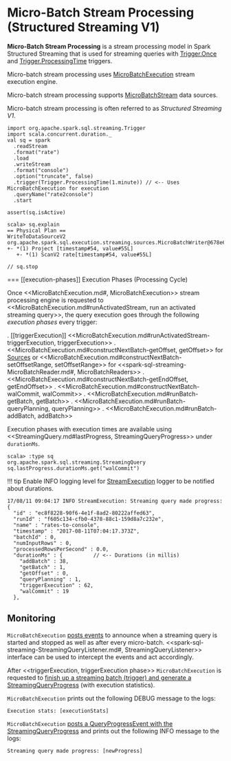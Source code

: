 # Micro-Batch Stream Processing (Structured Streaming V1)

**Micro-Batch Stream Processing** is a stream processing model in Spark Structured Streaming that is used for streaming queries with [Trigger.Once](Trigger.md#Once) and [Trigger.ProcessingTime](Trigger.md#ProcessingTime) triggers.

Micro-batch stream processing uses [MicroBatchExecution](MicroBatchExecution.md) stream execution engine.

Micro-batch stream processing supports [MicroBatchStream](MicroBatchStream.md) data sources.

Micro-batch stream processing is often referred to as *Structured Streaming V1*.

```text
import org.apache.spark.sql.streaming.Trigger
import scala.concurrent.duration._
val sq = spark
  .readStream
  .format("rate")
  .load
  .writeStream
  .format("console")
  .option("truncate", false)
  .trigger(Trigger.ProcessingTime(1.minute)) // <-- Uses MicroBatchExecution for execution
  .queryName("rate2console")
  .start

assert(sq.isActive)

scala> sq.explain
== Physical Plan ==
WriteToDataSourceV2 org.apache.spark.sql.execution.streaming.sources.MicroBatchWriter@678e6267
+- *(1) Project [timestamp#54, value#55L]
   +- *(1) ScanV2 rate[timestamp#54, value#55L]

// sq.stop
```

=== [[execution-phases]] Execution Phases (Processing Cycle)

Once <<MicroBatchExecution.md#, MicroBatchExecution>> stream processing engine is requested to <<MicroBatchExecution.md#runActivatedStream, run an activated streaming query>>, the query execution goes through the following *execution phases* every trigger:

. [[triggerExecution]] <<MicroBatchExecution.md#runActivatedStream-triggerExecution, triggerExecution>>
. <<MicroBatchExecution.md#constructNextBatch-getOffset, getOffset>> for [Sources](Source.md) or <<MicroBatchExecution.md#constructNextBatch-setOffsetRange, setOffsetRange>> for <<spark-sql-streaming-MicroBatchReader.md#, MicroBatchReaders>>
. <<MicroBatchExecution.md#constructNextBatch-getEndOffset, getEndOffset>>
. <<MicroBatchExecution.md#constructNextBatch-walCommit, walCommit>>
. <<MicroBatchExecution.md#runBatch-getBatch, getBatch>>
. <<MicroBatchExecution.md#runBatch-queryPlanning, queryPlanning>>
. <<MicroBatchExecution.md#runBatch-addBatch, addBatch>>

Execution phases with execution times are available using <<StreamingQuery.md#lastProgress, StreamingQueryProgress>> under `durationMs`.

```text
scala> :type sq
org.apache.spark.sql.streaming.StreamingQuery
sq.lastProgress.durationMs.get("walCommit")
```

!!! tip
    Enable INFO logging level for [StreamExecution](StreamExecution.md#logging) logger to be notified about durations.

```text
17/08/11 09:04:17 INFO StreamExecution: Streaming query made progress: {
  "id" : "ec8f8228-90f6-4e1f-8ad2-80222affed63",
  "runId" : "f605c134-cfb0-4378-88c1-159d8a7c232e",
  "name" : "rates-to-console",
  "timestamp" : "2017-08-11T07:04:17.373Z",
  "batchId" : 0,
  "numInputRows" : 0,
  "processedRowsPerSecond" : 0.0,
  "durationMs" : {          // <-- Durations (in millis)
    "addBatch" : 38,
    "getBatch" : 1,
    "getOffset" : 0,
    "queryPlanning" : 1,
    "triggerExecution" : 62,
    "walCommit" : 19
  },
```

## Monitoring

`MicroBatchExecution` [posts events](monitoring/ProgressReporter.md#postEvent) to announce when a streaming query is started and stopped as well as after every micro-batch. <<spark-sql-streaming-StreamingQueryListener.md#, StreamingQueryListener>> interface can be used to intercept the events and act accordingly.

After <<triggerExecution, triggerExecution phase>> `MicroBatchExecution` is requested to [finish up a streaming batch (trigger) and generate a StreamingQueryProgress](monitoring/ProgressReporter.md#finishTrigger) (with execution statistics).

`MicroBatchExecution` prints out the following DEBUG message to the logs:

```text
Execution stats: [executionStats]
```

`MicroBatchExecution` [posts a QueryProgressEvent with the StreamingQueryProgress](monitoring/ProgressReporter.md#updateProgress) and prints out the following INFO message to the logs:

```text
Streaming query made progress: [newProgress]
```
